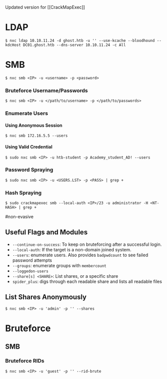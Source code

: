 Updated version for [[CrackMapExec]]
# LDAP
``` shell-session
$ nxc ldap 10.10.11.24 -d ghost.htb -u '' --use-kcache --bloodhound --kdcHost DC01.ghost.htb --dns-server 10.10.11.24 -c All
```
# SMB
```shell-session
$ nxc smb <IP> -u <username> -p <password>
```
### Bruteforce Username/Passwords
```shell-session
$ nxc smb <IP> -u </path/to/username> -p </path/to/passwords>
```
### Enumerate Users
#### Using Anonymous Session
```shell-session
$ nxc smb 172.16.5.5 --users
```
#### Using Valid Credential
```shell-session
$ sudo nxc smb <IP> -u htb-student -p Academy_student_AD! --users
```
### Password Spraying
```shell-session
$ sudo nxc smb <IP> -u <USERS.LST> -p <PASS> | grep +
```
### Hash Spraying
```shell-session
$ sudo crackmapexec smb --local-auth <IP>/23 -u administrator -H <NT-HASH> | grep +
```
#non-evasive
## Useful Flags and Modules
- `--continue-on-success`: To keep on bruteforcing after a successful login.
- `--local-auth`: If the target is a non-domain joined system.
- `--users`: enumerate users. Also provides `badpwdcount` to see failed password attempts
- `--groups`: enumerate groups with `membercount`
- `--loggedon-users`
- `--share[s] <SHARE>`: List shares, or a specific share
- `spider_plus`: digs through each readable share and lists all readable files
## List Shares Anonymously
```shell-session
$ nxc smb <IP> -u 'admin' -p '' --shares
```

# Bruteforce
## SMB
### Bruteforce RIDs
```shell-session
$ nxc smb <IP> -u 'guest' -p '' --rid-brute
```
